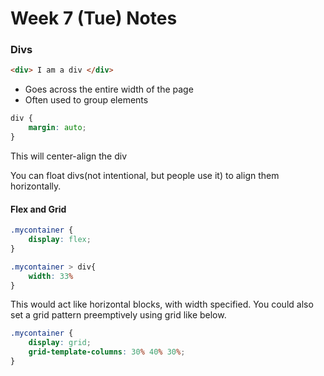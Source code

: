 # Week 7 (Tue) Notes

### Divs

```html
<div> I am a div </div>
```

- Goes across the entire width of the page 
- Often used to group  elements

```css
div {
    margin: auto;
}
```
This will center-align the div

You can float divs(not intentional, but people use it) to align them horizontally.

#### Flex and Grid

```css
.mycontainer {
    display: flex;
}

.mycontainer > div{
    width: 33%
}
```
This would act like horizontal blocks, with width specified. You could also set a grid pattern preemptively using grid like below.

```css
.mycontainer {
    display: grid;
    grid-template-columns: 30% 40% 30%;
}
```

    